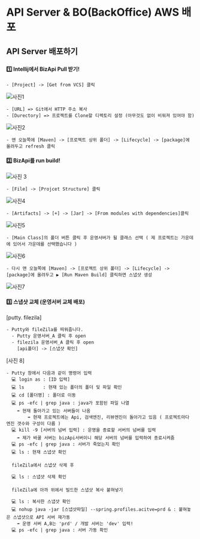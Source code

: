 # API Server & BO(BackOffice) AWS 배포

## API Server 배포하기

### 

  #### 1️⃣ Intellij에서 BizApi Pull 받기!
  
    - [Project] -> [Get from VCS] 클릭
    
![사진1](https://user-images.githubusercontent.com/80079066/121300477-da6ba400-c931-11eb-9522-8b199b3b6eeb.png)
 
    - [URL] => Git에서 HTTP 주소 복사
    - [Durectory] => 프로젝트를 Clone할 디렉토리 설정 (아무것도 없이 비워져 있어야 함)
 
![사진2](https://user-images.githubusercontent.com/80079066/121300478-db043a80-c931-11eb-934c-aed36e1c151a.png)
   
    - 맨 오늘쪽에 [Maven] -> [프로젝트 상위 폴더] -> [Lifecycle] -> [package]에 올려두고 refresh 클릭
    
  #### 2️⃣ BizApi를 run build! 
    
![사진 3](https://user-images.githubusercontent.com/80079066/121300475-da6ba400-c931-11eb-8893-10e7a25e906e.png)

    - [File] -> [Projcet Structure] 클릭
    
![사진4](https://user-images.githubusercontent.com/80079066/121300480-db043a80-c931-11eb-8538-f464593a69e6.png)
  
    - [Artifacts] -> [+] -> [Jar] -> [From modules with dependencies]클릭 
  
![사진5](https://user-images.githubusercontent.com/80079066/121300482-db9cd100-c931-11eb-9388-1200989eebb5.png)
  
    - [Main Class]의 폴더 버튼 클릭 후 운영서버가 될 클래스 선택 ( 제 프로젝트는 가운데에 있어서 가운데를 선택했습니다 )
    
![사진6](https://user-images.githubusercontent.com/80079066/121300484-db9cd100-c931-11eb-82b0-132b5a7fea95.png)  

    - 다시 맨 오늘쪽에 [Maven] -> [프로젝트 상위 폴더] -> [Lifecycle] -> [package]에 올려두고 ▶️ [Run Maven Build] 클릭하면 스냅샷 생성
    
![사진7](https://user-images.githubusercontent.com/80079066/121300471-d93a7700-c931-11eb-8bf3-03c8748e2a03.png)
  
  #### 3️⃣ 스냅샷 교체 (운영서버 교체 배포)
  
  
  [putty. filezila]
  
    - Putty와 fileZila를 띄워줍니다.
      - Putty 운영서버_A 클릭 후 open
      - filezila 운영서버_A 클릭 후 open
        [api폴더] -> [스냅샷 확인]
  
  [사진 8]
  
    - Putty 창에서 다음과 같이 명령어 입력
      💻 login as : [ID 입력]
      💻 ls       : 현재 있는 폴더의 폴더 및 파일 확인
      💻 cd [폴더명] : 폴더로 이동
      💻 ps -efc | grep java : java가 포함된 파일 나열
        ➡️ 현재 돌아가고 있는 서버들이 나옴 
            ➡️ 현재 프로젝트에는 Api, 검색엔진, 리뷰엔진이 돌아가고 있음 ( 프로젝트마다 엔진 갯수와 구성이 다름 )
      💻 kill -9 [서버의 넘버 입력] : 운영을 종료할 서버의 넘버를 입력  
        ➡️ 제가 바꿀 서버는 bizApi서버이니 해당 서버의 넘버를 입력하여 종료시켜줌
      💻 ps -efc | grep java : 서버가 죽었는지 확인
      💻 ls : 현재 스냅샷 확인
      
      fileZila에서 스냅샷 삭제 후

      💻 ls : 스냅샷 삭제 확인

      fileZila에 아까 위에서 빌드한 스냅샷 복사 붙혀넣기

      💻 ls : 복사한 스냅샷 확인
      💻 nohup java -jar [스냅샷파일] --spring.profiles.acitve=prd & : 붙혀놓은 스냅샷으로 API 서버 재가동
        ➡️ 운영 서버 A,B는 'prd' / 개발 서버는 'dev' 입력!
      💻 ps -efc | grep java : 서버 가동 확인
      
    
